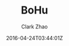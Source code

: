 ---
title: "BoHu"
github: https://github.com/Clark-Zhao/bohu-jekyll-theme
demo: https://llawlight.github.io/bohu-jekyll-theme/
author: Clark Zhao

ssg:
  - Jekyll
cms:
  - No Cms
date: 2016-04-24T03:44:01Z
github_branch: gh-pages
---